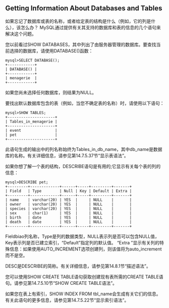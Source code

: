## Getting Information About Databases and Tables

如果忘记了数据库或表的名称，或者给定表的结构是什么（例如，它的列是什么），该怎么办？ MySQL通过提供有关其支持的数据库和表的信息的几个语句来解决这个问题。

您以前看过SHOW DATABASES，其中列出了由服务器管理的数据库。要查找当前选择的数据库，请使用DATABASE\(\)函数：

```
mysql>SELECT DATABASE();
+------------+
| DATABASE() |
+------------+
| menagerie  |
+------------+
```

如果您尚未选择任何数据库，则结果为NULL。

要找出默认数据库包含的表（例如，当您不确定表的名称）时，请使用以下语句：

```
mysql>SHOW TABLES;
+---------------------+
| Tables_in_menagerie |
+---------------------+
| event               |
| pet                 |
+---------------------+
```

此语句生成的输出中的列名称始终为Tables\_in\_db\_name，其中db\_name是数据库的名称。有关详细信息，请参见第14.7.5.37节“显示表语法”。

如果你想了解一个表的结构，DESCRIBE语句是有用的;它显示有关每个表的列的信息：

```
mysql>DESCRIBE pet;
+---------+-------------+------+-----+---------+-------+
| Field   | Type        | Null | Key | Default | Extra |
+---------+-------------+------+-----+---------+-------+
| name    | varchar(20) | YES  |     | NULL    |       |
| owner   | varchar(20) | YES  |     | NULL    |       |
| species | varchar(20) | YES  |     | NULL    |       |
| sex     | char(1)     | YES  |     | NULL    |       |
| birth   | date        | YES  |     | NULL    |       |
| death   | date        | YES  |     | NULL    |       |
+---------+-------------+------+-----+---------+-------+
```

Fieldbiao列名称，Type是列的数据类型，NULL表示列是否可以包含NULL值，Key表示列是否已建立索引，“Default”指定列的默认值。 “Extra ”显示有关列的特殊信息：如果使用AUTO\_INCREMENT选项创建列，则该值将为auto\_increment而不是空。

DESC是DESCRIBE的简称。有关详细信息，请参见第14.8.1节“描述语法”。

您可以使用SHOW CREATE TABLE语句获取创建现有表所需的CREATE TABLE语句。请参见第14.7.5.10节“SHOW CREATE TABLE语法”。

如果您在表上有索引，SHOW INDEX FROM tbl\_name会生成有关它们的信息。有关此语句的更多信息，请参见第14.7.5.22节“显示索引语法”。

